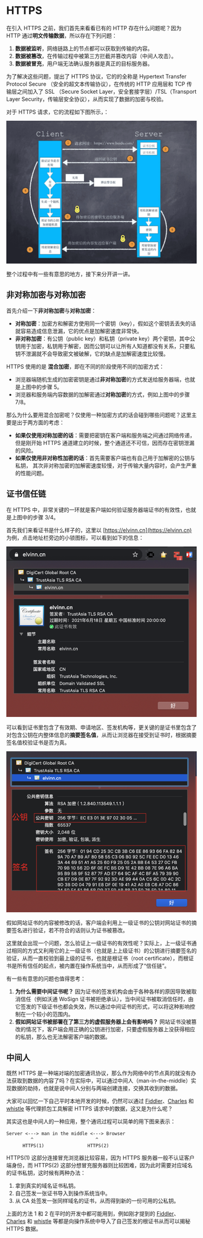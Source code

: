 # HTTPS

在引入 HTTPS 之前，我们首先来看看已有的 HTTP 存在什么问题呢？因为 HTTP 通过**明文传输数据**，所以存在下列问题：

1. **数据被监听**，网络链路上的节点都可以获取到传输的内容。
2. **数据被篡改**，在传输过程中被第三方拦截并篡改内容（中间人攻击）。
3. **数据被冒充**，用户端无法确认服务器是真正的目标服务器。

为了解决这些问题，提出了 HTTPS 协议，它的的全称是 Hypertext Transfer Protocol Secure （安全的超文本传输协议），在传统的 HTTP 应用层和 TCP 传输层之间加入了 SSL （Secure Socket Layer，安全套接字层）/TSL（Transport Layer Security，传输层安全协议），从而实现了数据的加密与校验。

对于 HTTPS 请求，它的流程如下图所示，：

![HTTPS 请求流程](./public/https.png)

整个过程中有一些有意思的地方，接下来分开讲一讲。

## 非对称加密与对称加密

首先介绍一下**非对称加密**与**对称加密**：

- **对称加密**：加密方和解密方使用同一个密钥（key），假如这个密钥丢丢失的话就容易造成信息泄漏，它的优点是加解密速度非常快。
- **非对称加密**：有公钥（public key）和私钥（private key）两个密钥，其中公钥用于加密，私钥用于解密，因而公钥可以让所有人知道都没有关系，只要私钥不泄漏就不会导致密文被破解，它的缺点是加解密速度比较慢。

HTTPS 使用的是 **混合加密**，即在不同的阶段使用不同的加密方式：

- 浏览器端随机生成的加密密钥是通过**非对称加密**的方式发送给服务器端，也就是上图中的步骤 5。
- 浏览器和服务端内容数据的加解密通过**对称加密**的方式，例如上图中的步骤 7/8。

那么为什么要用混合加密呢？仅使用一种加密方式的话会碰到哪些问题呢？这里主要是出于两方面的考虑：

- **如果仅使用对称加密的话**：需要把密钥在客户端和服务端之间通过网络传递，但是刚开始 HTTPS 通道建立的时候，整个通道还不可信，因而存在密钥泄漏的风险。 
- **如果仅使用非对称性加密的话**：首先需要客户端也有自己用于加解密的公钥与私钥， 其次非对称加密的加解密速度较慢，对于传输大量内容时，会产生严重的性能问题。

## 证书信任链

在 HTTPS 中，非常关键的一环就是客户端如何验证服务器端证书的有效性，也就是上图中的步骤 3/4。

首先我们来看证书是什么样子的，这里以 [https://elvinn.cn](https://elvinn.cn) 为例，点击地址栏旁边的小锁图标，可以看到如下的信息：

![HTTPS 证书](./public/https-certificate.png)

可以看到证书里包含了有效期、申请地区、签发机构等，更关键的是证书里包含了对包含公钥在内整体信息的**摘要签名值**，从而让浏览器在接受到证书时，根据摘要签名值校验证书是否为真。

![HTTPS 证书签名](./public/https-certificate-sign.png)

假如网站证书的内容被修改的话，客户端会利用上一级证书的公钥对网站证书的摘要签名进行验证，若不符合的话则认为证书被篡改。

这里就会出现一个问题，怎么验证上一级证书的有效性呢？实际上，上一级证书通过相同的方式又利用它的上一级证书（也就是上上级证书）的公钥进行摘要签名的验证，从而一直校验到最上级的证书，也就是根证书（root certificate），而根证书是所有信任的起点，被内置在操作系统当中，从而形成了“信任链”。

有一些有意思的问题也值得思考：

1. **为什么需要中间证书呢？** 因为证书的签发机构会由于各种各样的原因导致被取消信任（例如沃通 WoSign 证书被拒绝承认），当中间证书被取消信任时，由它签发的下级证书也都会失效，所以通过中间证书的形式，可以将这种影响控制在一个较小的范围内。
2. **假如网站证书被部署在了第三方的虚假服务器上会有影响吗？** 网站证书没被篡改的情况下，客户端会用正确的公钥进行加密，只要虚假服务器上没获得相应的私钥，那么也无法解密客户端的数据。

## 中间人

既然 HTTPS 是一种端对端的加密通讯协议，那么作为网络中的节点真的就没有办法获取到数据的内容了吗？在实际中，可以通过中间人（man-in-the-middle）实现数据的劫持，也就是说中间人分别与两端创建连接，交换其收到的数据。

大家可以回忆一下自己平时本地开发的时候，仍然可以通过 [Fiddler](https://www.telerik.com/fiddler)、[Charles](https://www.charlesproxy.com/) 和 [whistle](https://github.com/avwo/whistle/) 等代理抓包工具解密 HTTPS 请求中的数据，这又是为什么呢？

其实这也是中间人的一种应用，整个通讯过程可以简单的用下图来表示：

```
Server <---> man in the middle <---> Browser
         ^                       ^
      HTTPS(1)                HTTPS(2)
```

HTTPS(1) 这部分连接冒充浏览器比较容易，因为 HTTPS 服务器一般不认证客户端身份，而 HTTPS(2) 这部分想冒充服务器则比较困难，因为此时需要对应域名的证书私钥，这时候有两种办法：

1. 拿到真实的域名证书私钥。
3. 自己签发一张证书导入到操作系统当中。
2. 从 CA 处签发一张同样域名的证书，从而得到新的一份可用的公私钥。

上面的方法 1 和 2 在平时的开发中都可能用到，例如刚才提到的 [Fiddler](https://www.telerik.com/fiddler)、[Charles](https://www.charlesproxy.com/) 和 [whistle](https://github.com/avwo/whistle/) 等都是向操作系统中导入了自己签发的根证书从而可以揭秘 HTTPS 数据。

<Vssue title="HTTPS" />

